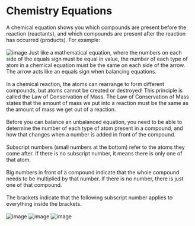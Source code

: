 # Chemistry Equations
A chemical equation shows you which compounds are present before the reaction (reactants), and which compounds are present after the reaction has occurred (products). For example: <br><br>
![image](https://user-images.githubusercontent.com/79883837/123073835-1f2b2b00-d45a-11eb-88f3-73afd4d529d7.png)
Just like a mathematical equation, where the numbers on each side of the equals sign must be equal in value, the number of each type of atom in a chemical equation must be the same on each side of the arrow. The arrow acts like an equals sign when balancing equations.<br><br>
In a chemical reaction, the atoms can rearrange to form different compounds, but atoms cannot be created or destroyed! This principle is called the Law of Conservation of Mass. The Law of Conservation of Mass states that the amount of mass we put into a reaction must be the same as the amount of mass we get out of a reaction.<br><br>
Before you can balance an unbalanced equation, you need to be able to determine the number of each type of atom present in a compound, and how that changes when a number is added in front of the compound.<br><br>
Subscript numbers (small numbers at the bottom) refer to the atoms they come after. If there is no subscript number, it means there is only one of that atom.<br><br>
Big numbers in front of a compound indicate that the whole compound needs to be multiplied by that number. If there is no number, there is just one of that compound.<br><br>
The brackets indicate that the following subscript number applies to everything inside the brackets.<br><br>
![image](https://user-images.githubusercontent.com/79883837/123074937-18e97e80-d45b-11eb-8224-3fff2d32a99e.png)
![image](https://user-images.githubusercontent.com/79883837/123074493-b1cbca00-d45a-11eb-8b41-3e7984b32256.png)
![image](https://user-images.githubusercontent.com/79883837/123074805-fce5dd00-d45a-11eb-91d4-01a403121781.png)
